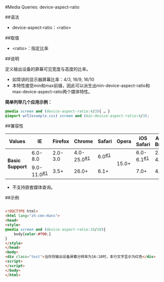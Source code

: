 #Media Queries: device-aspect-ratio

##语法

- device-aspect-ratio：&lt;ratio&gt;


##取值

- &lt;ratio&gt;：指定比率


##说明

定义输出设备的屏幕可见宽度与高度的比率。

- 如常讲的显示器屏幕比率：4/3, 16/9, 16/10
- 本特性接受min和max前缀，因此可以派生出min-device-aspect-ratio和max-device-aspect-ratio两个媒体特性。


**简单列举几个应用示例：**

```css
@media screen and (device-aspect-ratio:4/3){ … }
@import url(example.css) screen and (min-device-aspect-ratio:4/3);
```

##兼容性


<table class="compatible">
<thead>
	<tr>
		<th>Values</th>
		<th>IE</th>
		<th>Firefox</th>
		<th>Chrome</th>
		<th>Safari</th>
		<th>Opera</th>
		<th>iOS Safari</th>
		<th>Android Browser</th>
		<th>Android Chrome</th>
	</tr>
</thead>
<tbody>
	<tr>
		<td rowspan="2"><strong>Basic Support</strong></td>
		<td class="unsupport">6.0-8.0</td>
		<td class="unsupport">2.0-3.0</td>
		<td class="partsupport">4.0-25.0<sup><a href="#support1">#1</a></sup></td>
		<td class="partsupport">6.0<sup><a href="#support1">#1</a></sup></td>
		<td class="support" rowspan="2">15.0+</td>
		<td class="partsupport">6.0-6.1<sup><a href="#support1">#1</a></sup></td>
		<td class="partsupport">2.1-4.3<sup><a href="#support1">#1</a></sup></td>
		<td class="partsupport">18.0-24.0<sup><a href="#support1">#1</a></sup></td>
	</tr>
	<tr>
		<td class="partsupport">9.0-11.0<sup><a href="#support1">#1</a></sup></td>
		<td class="support">3.5+</td>
		<td class="support">26.0+</td>
		<td class="support">6.1+</td>
		<td class="support">7.0+</td>
		<td class="support">4.4+</td>
		<td class="support">25.0+</td>
	</tr>
</tbody>
</table>


- 不支持嵌套媒体查询。


##示例

```html

<!DOCTYPE html>
<html lang="zh-cmn-Hans">
<head>
<style>
@media screen and (device-aspect-ratio:16/10){
	body{color:#f00;}
}
</style>
</head>
<body>
<div class="test">当你将输出设备屏幕分辨率为16:10时，本行文字显示为红色</div>
<script>
</script>
</body>
</html>

```
